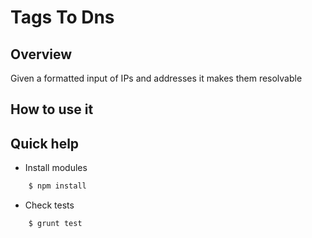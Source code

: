 Tags To Dns
===========

## Overview

Given a formatted input of IPs and addresses it makes them resolvable

## How to use it

## Quick help

* Install modules

```bash
    $ npm install
```

* Check tests

```bash
    $ grunt test
```